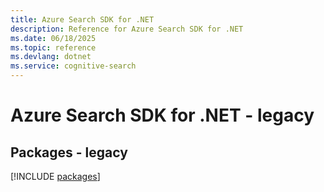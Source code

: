 ```yaml
---
title: Azure Search SDK for .NET
description: Reference for Azure Search SDK for .NET
ms.date: 06/18/2025
ms.topic: reference
ms.devlang: dotnet
ms.service: cognitive-search
---
```

# Azure Search SDK for .NET - legacy
## Packages - legacy
[!INCLUDE [packages](search-index.md)]
